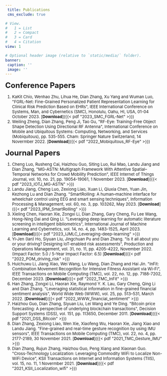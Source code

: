 ```yaml
---
 title: Publications
 cms_exclude: true

# View.
#   1 = List
#   2 = Compact
#   3 = Card
#   4 = Citation
view: 1

# Optional header image (relative to `static/media/` folder).
banner:
 caption: ''
 image: ''
---
```



<font size=5> **Conference Papers** </font>

<font size=2>

1. KaKit Chio, Wenhao Zhu, Lihua He, Dian Zhang, Xu Yang and Wuman Luo, "FGRL-Net: Fine-Grained Personalized Patient Representation Learning for Clinical Risk Prediction Based on EHRs", IEEE International Conference on Systems, Man, and Cybernetics (SMC), Honolulu, Oahu, HI, USA, 01-04 October 2023. [**Download**]({{< pdf "2023_SMC_FGRL-Net" >}})
1. Weiling Zheng, Dian Zhang, Peng Ji, Tao Gu, "RF-Eye: Training-Free Object Shape Detection Using Directional RF Antenna", International Conference on Mobile and Ubiquitous Systems: Computing, Networking, and Services (Mobiquitous), pp. 535-555. Cham: Springer Nature Switzerland, 14 Novermber 2022. [**Download**]({{< pdf "2022_Mobiquitous_RF-Eye" >}})

</font>



<font size=5> **Journal Papers** </font>

<font size=2>
  
1. Cheng Luo, Rusheng Cai, Haizhou Guo, Siting Luo, Rui Mao, Landu Jiang and Dian Zhang, "MG-ASTN: Multigraph Framework With Attentive Spatial–Temporal Networks for Crowd Mobility Prediction", IEEE Internet of Things Journal, vol. 10, no. 21, pp. 19054-19061, 1 November 2023. [**Download**]({{< pdf "2023_IOTJ_MG-ASTN" >}})
1. Landu Jiang, Cheng Luo, Zexiong Liao, Xuan Li, Qiuxia Chen, Yuan Jin, Kezhong Lu and Dian Zhang. "SmartRolling: A human–machine interface for wheelchair control using EEG and smart sensing techniques", Information Processing & Management, vol. 60, no. 3, pp. 103262, May 2023. [**Download**]({{< pdf "2023_IPM_SmartRolling" >}})
1. Xieling Chen, Haoran Xie, Zongxi Li, Dian Zhang, Gary Cheng, Fu Lee Wang, Hong-Ning Dai and Qing Li. "Leveraging deep learning for automatic literature screening in intelligent bibliometrics", International Journal of Machine Learning and Cybernetics, vol. 14, no. 4, pp. 1483-1525, April 2023. [**Download**]({{< pdf "2023_IJMLC_Leveraging-deep-learning" >}})
1. Yi‐Jen (Ian) Ho, Siyuan Liu, Jingchuan Pu and Dian Zhang. "Is it all about you or your driving? Designing IoT‐enabled risk assessments", Production and Operations Management, vol. 31, no. 11, pp. 4205-4222, November 2022. (Impact Factor: 5.0 / 5-Year Impact Factor: 6.5) [**Download**]({{< pdf "2022_POM_driving_risk" >}})
1. Huichuwu Li, Jiang Xiao, Wei Wang, Lu Wang, Dian Zhang and Hai Jin. "InFit: Combination Movement Recognition for Intensive Fitness Assistant via Wi-Fi", IEEE Transactions on Mobile Computing (TMC), vol. 22, no. 12, pp. 7188-7202, December 2023. [**Download**]({{< pdf "2022_TMC_InFit" >}})
1. Han Zhang, Zongxi Li, Haoran Xie, Raymond Y. K. Lau, Gary Cheng, Qing Li and Dian Zhang. "Leveraging statistical information in fine-grained financial sentiment analysis", World Wide Web (WWW), vol. 25, pp. 513–531, March 2022. [**Download**]({{< pdf "2022_WWW_financial_sentiment" >}})
1. Haizhou Guo, Dian Zhang, Siyuan Liu, Lei Wang and Ye Ding. "Bitcoin price forecasting: A perspective of underlying blockchain transactions", Decision Support Systems (DSS), vol. 151, pp. 113650,  December 2011.  [**Download**]({{< pdf "2021_DSS_Bitcoin" >}})
1. Dian Zhang, Zexiong Liao, Wen Xie, Xiaofeng Wu, Haoran Xie, Jiang Xiao and Landu Jiang. "Fine-grained and real-time gesture recognition by using IMU sensors", IEEE Transactions on Mobile Computing (TMC), vol. 22, no. 4, pp. 2177-2189, 30 November 2021. [**Download**]({{< pdf "2021_TMC_Gesture_IMU" >}})
1. Dian Zhang, Rujun Zhang, Haizhou Guo, Peng Xiang and Xiaonan Guo. "Cross-Technology Localization: Leveraging Commodity WiFi to Localize Non-WiFi Device", KSII Transactions on Internet and Information Systems (TIIS), vol. 15, no. 11, 1 Novermber 2021. [**Download**]({{< pdf "2021_KSII_Localization_wifi" >}})
  
</font>
